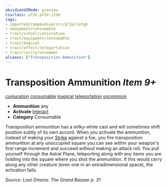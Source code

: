 ```yaml
---
obsidianUIMode: preview
cssclass: pf2e,pf2e-item
tags:
- imported/compendium/src/pf2e/lotgb
- equipment/consumable
- trait/school/conjuration
- trait/equipment/consumable
- trait/magical
- trait/effect/teleportation
- trait/rarity/uncommon
aliases: ["Transposition Ammunition"]
---
```

# Transposition Ammunition *Item 9+*  
[conjuration](conjuration.md)  [consumable](consumable.md)  [magical](magical.md)  [teleportation](teleportation.md)  [uncommon](uncommon.md)  

- **Ammunition** any
- **Activate** [Interact](interact.md)
- **Category** Consumable

Transposition ammunition has a milky-white cast and will sometimes shift position subtly of its own accord. When you activate the ammunition, instead of making your [Strike](strike.md) against a foe, you fire transposition ammunition at any unoccupied square you can see within your weapon's first range increment and succeed without making an attack roll. You pull yourself through the Astral Plane, teleporting along with any items you are holding into the square where you shot the ammunition. If this would carry along any other creature (even one in an extradimensional space), the activation fails.

*Source: Lost Omens: The Grand Bazaar p. 31*